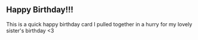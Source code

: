 ## Happy Birthday!!!

This is a quick happy birthday card I pulled together in a hurry for my lovely sister's birthday <3